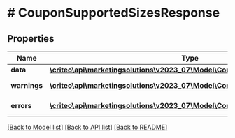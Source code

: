# # CouponSupportedSizesResponse

## Properties

Name | Type | Description | Notes
------------ | ------------- | ------------- | -------------
**data** | [**\criteo\api\marketingsolutions\v2023_07\Model\CouponSupportedSizesResource**](CouponSupportedSizesResource.md) |  | [optional]
**warnings** | [**\criteo\api\marketingsolutions\v2023_07\Model\CommonProblem[]**](CommonProblem.md) |  | [optional] [readonly]
**errors** | [**\criteo\api\marketingsolutions\v2023_07\Model\CommonProblem[]**](CommonProblem.md) |  | [optional] [readonly]

[[Back to Model list]](../../README.md#models) [[Back to API list]](../../README.md#endpoints) [[Back to README]](../../README.md)
